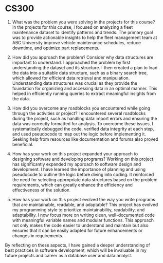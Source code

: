 # CS300
1. What was the problem you were solving in the projects for this course?
In the projects for this course, I focused on analyzing a fleet maintenance dataset to identify patterns and trends. The primary goal was to provide actionable insights to help the fleet management team at ABC University improve vehicle maintenance schedules, reduce downtime, and optimize part replacements.

2. How did you approach the problem? Consider why data structures are important to understand.
I approached the problem by first understanding the dataset and its structure. I then created a plan to load the data into a suitable data structure, such as a binary search tree, which allowed for efficient data retrieval and manipulation. Understanding data structures was crucial as they provide the foundation for organizing and accessing data in an optimal manner. This helped in efficiently running queries to extract meaningful insights from the data.

3. How did you overcome any roadblocks you encountered while going through the activities or project?
I encountered several roadblocks during the project, such as handling data import errors and ensuring the data was correctly formatted for analysis. To overcome these issues, I systematically debugged the code, verified data integrity at each step, and used pseudocode to map out the logic before implementing it. Seeking help from resources like documentation and forums also proved beneficial.

4. How has your work on this project expanded your approach to designing software and developing programs?
Working on this project has significantly expanded my approach to software design and development. I have learned the importance of planning and using pseudocode to outline the logic before diving into coding. It reinforced the need for selecting appropriate data structures based on the problem requirements, which can greatly enhance the efficiency and effectiveness of the solution.

5. How has your work on this project evolved the way you write programs that are maintainable, readable, and adaptable?
This project has evolved my programming style to prioritize maintainability, readability, and adaptability. I now focus more on writing clean, well-documented code with meaningful variable names and modular functions. This approach not only makes the code easier to understand and maintain but also ensures that it can be easily adapted for future enhancements or changes in requirements.

By reflecting on these aspects, I have gained a deeper understanding of best practices in software development, which will be invaluable in my future projects and career as a database user and data analyst.
